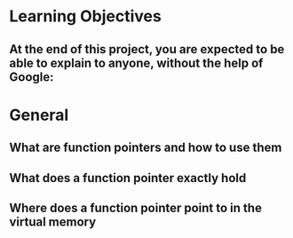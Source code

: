 # Learning Objectives
## At the end of this project, you are expected to be able to explain to anyone, without the help of Google:

# General
## What are function pointers and how to use them
## What does a function pointer exactly hold
## Where does a function pointer point to in the virtual memory
